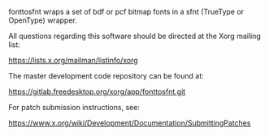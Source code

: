 fonttosfnt wraps a set of bdf or pcf bitmap fonts in a sfnt (TrueType or
OpenType) wrapper.

All questions regarding this software should be directed at the
Xorg mailing list:

  https://lists.x.org/mailman/listinfo/xorg

The master development code repository can be found at:

  https://gitlab.freedesktop.org/xorg/app/fonttosfnt.git

For patch submission instructions, see:

  https://www.x.org/wiki/Development/Documentation/SubmittingPatches


